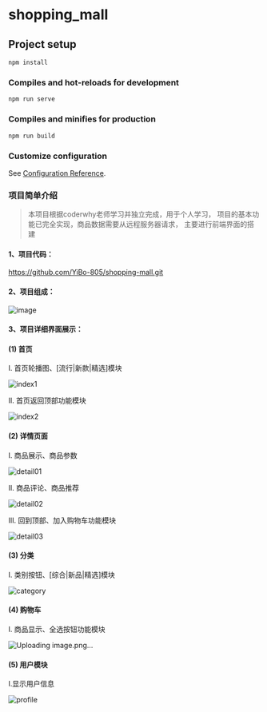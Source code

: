 # shopping_mall

## Project setup
```
npm install
```

### Compiles and hot-reloads for development
```
npm run serve
```

### Compiles and minifies for production
```
npm run build
```

### Customize configuration
See [Configuration Reference](https://cli.vuejs.org/config/).

### 项目简单介绍
> 本项目根据coderwhy老师学习并独立完成，用于个人学习，
> 项目的基本功能已完全实现，商品数据需要从远程服务器请求，
> 主要进行前端界面的搭建

#### 1、项目代码：

https://github.com/YiBo-805/shopping-mall.git

#### 2、项目组成：

![image](https://user-images.githubusercontent.com/79205996/169811262-f3d23bd4-7499-4f92-93e6-82a6cda84bf9.png)


#### 3、项目详细界面展示：

#### (1) 首页

I. 首页轮播图、[流行|新款|精选]模块

![index1](https://user-images.githubusercontent.com/79205996/169808831-8f3a0718-3880-4386-a918-5c38362a437b.jpg)


II. 首页返回顶部功能模块

![index2](https://user-images.githubusercontent.com/79205996/169808904-c6df45cb-9a9a-4b45-8cf7-d62b2339ffc8.jpg)

#### (2) 详情页面

I. 商品展示、商品参数

![detail01](https://user-images.githubusercontent.com/79205996/169809049-ee33076e-713a-4be2-98ef-3a10b89bd2a2.jpg)


II. 商品评论、商品推荐

![detail02](https://user-images.githubusercontent.com/79205996/169809204-4e3b6cbd-1e51-4473-94c4-bbd96178b545.jpg)


III. 回到顶部、加入购物车功能模块

![detail03](https://user-images.githubusercontent.com/79205996/169809341-c433952c-df2f-4347-8ac9-e0534de41fd4.jpg)

#### (3) 分类

I. 类别按钮、[综合|新品|精选]模块

![category](https://user-images.githubusercontent.com/79205996/169809534-79a91ad4-408a-43b8-abf2-fac1f51224a8.jpg)


#### (4) 购物车

I. 商品显示、全选按钮功能模块

![Uploading image.png…]()


#### (5) 用户模块

I.显示用户信息

![profile](https://user-images.githubusercontent.com/79205996/169810321-df7529fb-91e7-401e-9168-30f283f154d2.jpg)













